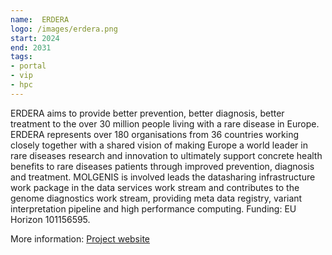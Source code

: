 ```yaml
---
name:  ERDERA
logo: /images/erdera.png 
start: 2024
end: 2031
tags:
- portal
- vip
- hpc
---
```

ERDERA aims to provide better prevention, better diagnosis, better treatment to the over 30 million people living with a rare disease in Europe. ERDERA represents over 180 organisations from 36 countries working closely together with a shared vision of making Europe a world leader in rare diseases 
research and innovation to ultimately support concrete health benefits to rare diseases patients through improved prevention, diagnosis and treatment. 
MOLGENIS is involved leads the datasharing infrastructure work package in the data services work stream and contributes to the genome diagnostics work 
stream, providing meta data registry, variant interpretation pipeline and high performance computing. Funding: EU Horizon 101156595. 

More information: [Project website](https://erdera.org/)
